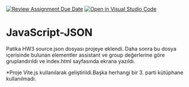 [![Review Assignment Due Date](https://classroom.github.com/assets/deadline-readme-button-24ddc0f5d75046c5622901739e7c5dd533143b0c8e959d652212380cedb1ea36.svg)](https://classroom.github.com/a/YyevKX7r)
[![Open in Visual Studio Code](https://classroom.github.com/assets/open-in-vscode-718a45dd9cf7e7f842a935f5ebbe5719a5e09af4491e668f4dbf3b35d5cca122.svg)](https://classroom.github.com/online_ide?assignment_repo_id=10953633&assignment_repo_type=AssignmentRepo)
# JavaScript-JSON


Patika HW3
source.json dosyası projeye eklendi.
Daha sonra bu dosya içerisinde bulunan elementler assistant ve group değerlerine göre gruplandırıldı ve index.html sayfasında ekrana yazıldı.

*Proje Vite.js kullanılarak geliştirildi.Başka herhangi bir 3. parti kütüphane kullanılmadı.  
